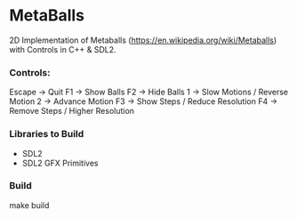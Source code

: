 # MetaBalls
2D Implementation of Metaballs (https://en.wikipedia.org/wiki/Metaballs) with Controls in C++ &amp; SDL2. 

### Controls:
Escape -> Quit
F1 -> Show Balls
F2 -> Hide Balls
1 -> Slow Motions / Reverse Motion
2 -> Advance Motion
F3 -> Show Steps / Reduce Resolution
F4 -> Remove Steps / Higher Resolution

### Libraries to Build
- SDL2
- SDL2 GFX Primitives

### Build
make build
